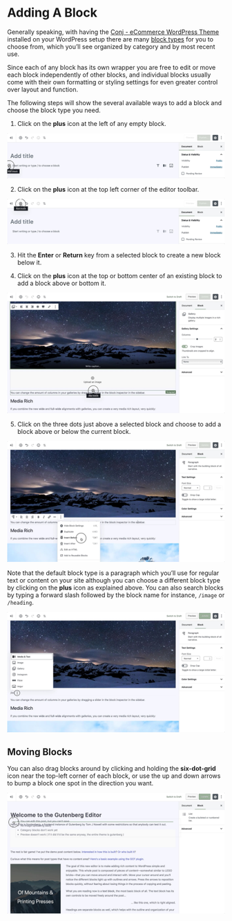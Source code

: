 # Adding A Block

Generally speaking, with having the [Conj - eCommerce WordPress Theme](https://themeforest.net/item/conj-ecommerce-wordpress-theme/21935639?ref=mypreview) installed on your WordPress setup there are many [block types](https://mypreview.github.io/Conj/#/?id=gutenberg-blocks) for you to choose from, which you’ll see organized by category and by most recent use. 

Since each of any block has its own wrapper you are free to edit or move each block independently of other blocks, and individual blocks usually come with their own formatting or styling settings for even greater control over layout and function.

The following steps will show the several available ways to add a block and choose the block type you need.

1. Click on the **plus** icon at the left of any empty block.

![Gutenberg add block](img/gutenberg-adding-block-1.jpg)

2. Click on the **plus** icon at the top left corner of the editor toolbar.

![Gutenberg add block](img/gutenberg-adding-block-2.jpg)

3. Hit the **Enter** or **Return** key from a selected block to create a new block below it.

4. Click on the **plus** icon at the top or bottom center of an existing block to add a block above or bottom it.

![Gutenberg add block](img/gutenberg-adding-block-4.jpg)

5. Click on the three dots just above a selected block and choose to add a block above or below the current block.

![Gutenberg add block](img/gutenberg-adding-block-5.jpg)

Note that the default block type is a paragraph which you’ll use for regular text or content on your site although you can choose a different block type by clicking on the **plus** icon as explained above. You can also search blocks by typing a forward slash followed by the block name for instance, `/image` or `/heading`.

![Shortcut to block type](img/gutenberg-block-type-shortcut.jpg)

## Moving Blocks

You can also drag blocks around by clicking and holding the **six-dot-grid** icon near the top-left corner of each block, or use the up and down arrows to bump a block one spot in the direction you want.

![Moving blocks](img/gutenberg-moving-blocks.jpg)
